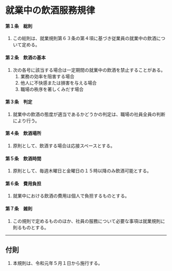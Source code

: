 # 就業中の飲酒服務規律

#### 第１条　総則

1. この総則は、就業規則第６３条の第４項に基づき従業員の就業中の飲酒について定める。

#### 第２条　飲酒の基本

1. 次の各号に該当する場合は一定期間の就業中の飲酒を禁止することがある。
    1. 業務の効率を阻害する場合
    1. 他人に不快感または損害を与える場合
    1. 職場の秩序を著しくみだす場合

#### 第３条　判定

1. 就業中の飲酒の態度が適当であるかどうかの判定は、職場の社員全員の判断により行う。

#### 第４条　飲酒場所

1. 原則として、飲酒する場合は応接スペースとする。

#### 第５条　飲酒時間

1. 原則として、毎週木曜日と金曜日の１５時以降のみ飲酒可能とする。

#### 第６条　費用負担

1. 就業中における飲酒の費用は個人で負担するものとする。

#### 第７条　雑則

1. この規則で定めるもののほか、社員の服務について必要な事項は就業規則に則るものとする。

---

## 付則

1. 本規則は、令和元年５月１日から施行する。
